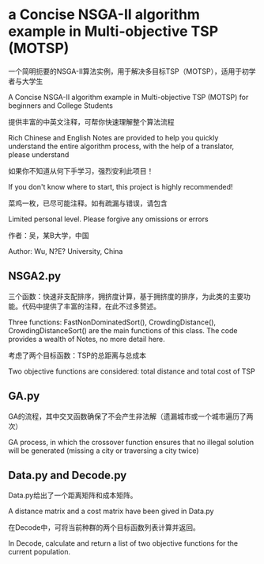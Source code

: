 # a Concise NSGA-II algorithm example in Multi-objective TSP (MOTSP)

一个简明扼要的NSGA-II算法实例，用于解决多目标TSP（MOTSP），适用于初学者与大学生

A Concise NSGA-II algorithm example in Multi-objective TSP (MOTSP) for beginners and College Students

提供丰富的中英文注释，可帮你快速理解整个算法流程

Rich Chinese and English Notes are provided to help you quickly understand the entire algorithm process, with the help of a translator, please understand

如果你不知道从何下手学习，强烈安利此项目！

If you don't know where to start, this project is highly recommended!

菜鸡一枚，已尽可能注释。如有疏漏与错误，请包含

Limited personal level. Please forgive any omissions or errors

作者：吴，某B大学，中国

Author: Wu, N?E? University, China

## NSGA2.py

三个函数：快速非支配排序，拥挤度计算，基于拥挤度的排序，为此类的主要功能。代码中提供了丰富的注释，在此不过多赘述。

Three functions: FastNonDominatedSort(), CrowdingDistance(), CrowdingDistanceSort() are the main functions of this class. The code provides a wealth of Notes, no more detail here.

考虑了两个目标函数：TSP的总距离与总成本

Two objective functions are considered: total distance and total cost of TSP

## GA.py

GA的流程，其中交叉函数确保了不会产生非法解（遗漏城市或一个城市遍历了两次）

GA process, in which the crossover function ensures that no illegal solution will be generated (missing a city or traversing a city twice)

## Data.py and Decode.py

Data.py给出了一个距离矩阵和成本矩阵。

A distance matrix and a cost matrix have been gived in Data.py

在Decode中，可将当前种群的两个目标函数列表计算并返回。

In Decode, calculate and return a list of two objective functions for the current population.
